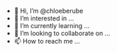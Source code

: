 - 👋 Hi, I’m @chloeberube
- 👀 I’m interested in ...
- 🌱 I’m currently learning ...
- 💞️ I’m looking to collaborate on ...
- 📫 How to reach me ...

<!---
chloeberube/chloeberube is a ✨ special ✨ repository because its `README.md` (this file) appears on your GitHub profile.
You can click the Preview link to take a look at your changes.
--->
